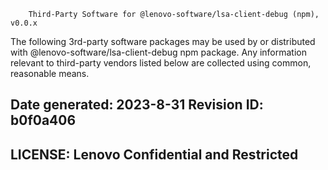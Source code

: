 		Third-Party Software for @lenovo-software/lsa-client-debug (npm), v0.0.x

The following 3rd-party software packages may be used by or distributed with @lenovo-software/lsa-client-debug npm package. Any information relevant to third-party vendors listed below are collected using common, reasonable means.

Date generated: 2023-8-31
Revision ID: b0f0a406
--------------------------------------------------------------------------------
LICENSE: Lenovo Confidential and Restricted
--------------------------------------------------------------------------------

